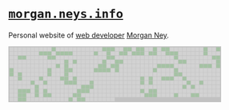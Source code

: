 # [`morgan.neys.info`](https://morgan.neys.info/)

Personal website of [web developer](https://morgan.neys.info/resume) [Morgan Ney](https://morgan.neys.info/).

<img src="./gol.png" alt="Conway's Game of Life" width="425" />
